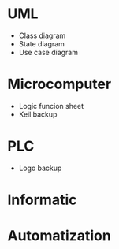 # UML
- Class diagram
- State diagram
- Use case diagram
# Microcomputer
- Logic funcion sheet
- Keil backup

# PLC
- Logo backup
# Informatic
# Automatization
